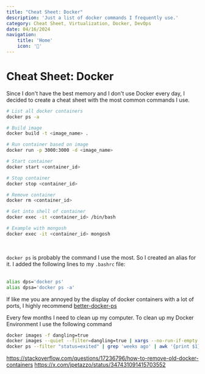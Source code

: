 ```yaml
---
title: "Cheat Sheet: Docker"
description: 'Just a list of docker commands I frequently use.'
category: Cheat Sheet, Virtualization, Docker, DevOps
date: 04/16/2024
navigation:
    title: 'Home'
    icon: '🏡'
---
```


# Cheat Sheet: Docker
Since I don't have the best memory and I don't use Docker every day, I decided to create a cheat sheet with the most common commands I use.


```bash
# List all docker containers
docker ps -a

# Build image
docker build -t <image_name> .

# Run container based on image
docker run -p 3000:3000 -d <image_name>

# Start container
docker start <container_id>

# Stop container
docker stop <container_id>

# Remove container
docker rm <container_id>

# Get into shell of container
docker exec -it <container_id> /bin/bash

# Example with mongosh
docker exec -it <container_id> mongosh
```
<br>

``docker ps`` is probably the command I use the most. So I created an alias for it. I added the following lines to my ``.bashrc`` file:
<br>
<br>

```bash
alias dps='docker ps'
alias dpsa='docker ps -a'
```

If like me you are annoyed by the display of docker containers with a lot of ports, I highly recommend [better-docker-ps](https://github.com/Mikescher/better-docker-ps) 


Every few months I need to clean up my computer. To clean up my Docker Environment I use the following command

```bash
docker images -f dangling=true
docker images --quiet --filter=dangling=true | xargs --no-run-if-empty docker rmi
docker ps --filter "status=exited" | grep 'weeks ago' | awk '{print $1}' | xargs --no-run-if-empty docker rm
```
https://stackoverflow.com/questions/17236796/how-to-remove-old-docker-containers
https://x.com/jpetazzo/status/347431091415703552